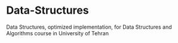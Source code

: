 # Data-Structures
Data Structures, optimized implementation, for Data Structures and Algorithms course in University of Tehran
